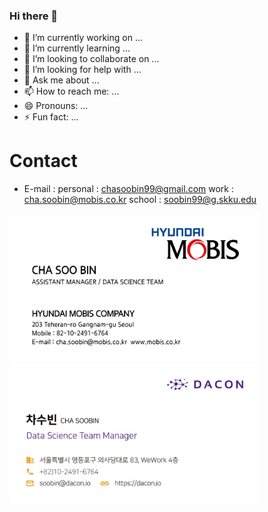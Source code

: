 ### Hi there 👋
- 🔭 I’m currently working on ...
- 🌱 I’m currently learning ...
- 👯 I’m looking to collaborate on ...
- 🤔 I’m looking for help with ...
- 💬 Ask me about ...
- 📫 How to reach me: ...
- 😄 Pronouns: ...
- ⚡ Fun fact: ...

# Contact
- E-mail : 
personal : chasoobin99@gmail.com 
work : cha.soobin@mobis.co.kr 
school : soobin99@g.skku.edu 

<img src="pic/Mobis.jpg" alt="drawing" width="400">
<img src="pic/Dacon.jpg" alt="drawing" width="400">

